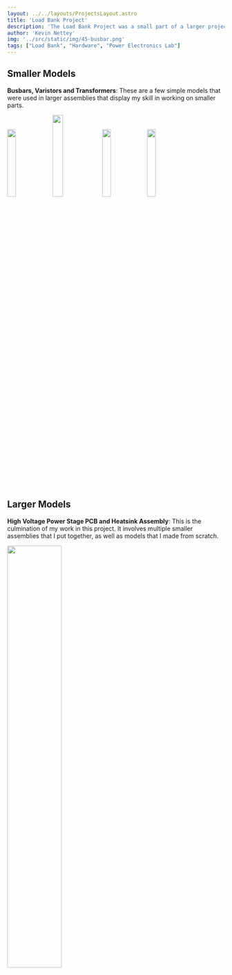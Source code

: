 ```yaml
---
layout: ../../layouts/ProjectsLayout.astro
title: 'Load Bank Project'
description: 'The Load Bank Project was a small part of a larger project done within the Miami University Power Electronics Laboratory. For this project, I constructed a 4-kilowatt, 7.8 ohm load bank from scratch using multiple sets of resistors. The project was my introduction to working with hardware, and I made use of both manual and powered tools in the mechanical engineering machine shop. I also learned important skills like crimping and soldering wires, mounting resistors on heatsinks and joining various materials via screws or nails. Beyond these, I also developed my soft skills. The limited space and materials allowed me to build on my planning skills to avoid waste, and the weekly check-ins with my supervisor helped me further develop my communication skills.'
author: 'Kevin Nettey'
img: '../src/static/img/45-busbar.png'
tags: ["Load Bank", "Hardware", "Power Electronics Lab"]
---
```


## Smaller Models

**Busbars, Varistors and Transformers**: These are a few simple models that were used in larger assemblies that display my skill in working on smaller parts.

<img src="../src/static/img/s-busbar.png" width="20%">
<img src="../src/static/img/45-busbar.png" width="22%">
<img src="../src/static/img/nte1v150.png" width="20%">
<img src="../src/static/img/transformer.png" width="20%">

## Larger Models

**High Voltage Power Stage PCB and Heatsink Assembly**: This is the culmination of my work in this project. It involves multiple smaller assemblies that I put together, as well as models that I made from scratch.

<img src="../src/static/img/hvps_pcb_heatsink_assembly.png" width="50%">